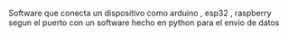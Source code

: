 Software que conecta un dispositivo como arduino , esp32 , raspberry segun el puerto con un software hecho en python para el envio de datos
